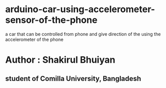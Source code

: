 # arduino-car-using-accelerometer-sensor-of-the-phone
a car that can be controlled from phone and give direction of the using the accelerometer of the phone
</br>
<h1>Author : Shakirul Bhuiyan</h1>
<h2>student of Comilla University, Bangladesh</h2>
